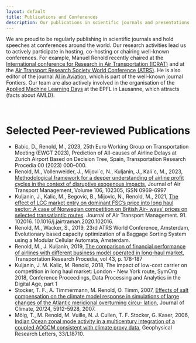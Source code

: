 ```yaml
---
layout: default
title: Publications and Conferences
description: Our publications in scientific journals and presentations and at conferences
---
```


We are proud to be regularly publishing in scientific journals and hold speeches at conferences around the world. Our research activities lead us to actively 
participate in hosting, co-hosting or chairing well-known conferences. For example, Manuel Renold recently chaired at the [International conference for Research in Air 
Transportation (ICRAT)](https://www.icrat.org/ ) and at the [Air Transport Research Society World Conference (ATRS)](https://www.atrsworld.org/). He is also editor of the journal [AI in Aviation](https://www.frontiersin.org/research-topics/19880/ai-in-aviation), which is 
part of the well-known journal Fontiers. Our team are also actively involved in the organisation of the [Applied Machine Learning Days](https://appliedmldays.org/) at the EPFL in Lausanne, which 
attracts (facts about AMLD). 

<!--The code below is only used as spacer-->
<html>
  <p style="color:white;">ONLY_HERE_AS_SPACER</p>
</html>

# Selected Peer-reviewed Publications

- Babic, D., Renold, M., 2023, 25th Euro Working Group on Transportation Meeting (EWGT 2023), Prediction of All-causes of Airline Delays at Zurich Airport Based on Decision Tree, Spain, Transportation Research Procedia 00 (2023) 000–000.
- Renold, M., Vollenweider, J., Mijovi´c, N., Kuljanin, J., Kali´c, M., 2023, [Methodological framework for a deeper understanding of airline profit cycles in the context of disruptive exogenous impacts](https://www.sciencedirect.com/science/article/pii/S0969699722001247), Journal of Air Transport Management, Volume 106, 102305, ISSN 0969-6997
- Kuljanin, J., Kalic, M., Begovic, B., Mijovic, N., Renold, M., 2021, [The effect of LCC market entry on dominant FSC’s price into long haul sector: A case of Norwegian competition on British Air- ways’ prices on selected transatlantic routes](https://www.sciencedirect.com/science/article/abs/pii/S0969699720305950). Journal of Air Transport Management. 91. 102016. 10.1016/j.jairtraman.2020.102016.
- Renold, M., Wacker, S., 2019, 23rd ATRS World Conference, Amsterdam, Evolutionary based capacity optimization of a Baggage Sorting System using a Modular Cellular Automata, Amsterdam.
- Renold, M., J. Kuljanin, 2019, [The comparison of financial performance of airlines with different business model operated in long-haul market](https://www.sciencedirect.com/science/article/pii/S235214651930599X), Transportation Research Procedia, vol 43, p. 178-187
- Kuljanin, J. M. Kalic, M. Renold, 2018, The impact of low-cost carrier on competition in long haul market: London - New York route, SymOrg 2018, Conference Proceedings, Data Processing and Analytics in the Digital Age, part 1
- Stocker, T. F., A. Timmermann, M. Renold, O. Timm, 2007, [Effects of salt compensation on the climate model response in simulations of large changes of the Atlantic meridional overturning circu- lation](https://digitalcollection.zhaw.ch/handle/11475/14085), Journal of Climate, 20/24, 5912-5928, 2007. 
- Mölg, T., M. Renold, M. Vuille, N. J. Cullen, T. F. Stocker, G. Kaser, 2006, [Indian Ocean zonal mode activity in a multicentury integration of a coupled AOGCM consistent with climate proxy data](https://digitalcollection.zhaw.ch/handle/11475/14096), Geophysical Research Letters, 33/L18710. 

